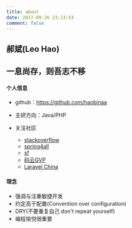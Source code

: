 ```yaml
---
title: about
date: 2017-09-26 23:13:53
comment: false
---
```



## 郝斌(Leo Hao)

一息尚存，则吾志不移
---
#### 个人信息
- github：https://github.com/haobinaa

- 主研方向：Java/PHP
- 关注社区
    - [stackoverflow](https://stackoverflow.com)
    - [spring4all](http://www.spring4all.com/)
    - [sf](https://segmentfault.com)
    - [码云GVP](https://gitee.com/gvp)
    - [Laravel China](https://laravel-china.org/topics)

#### 理念
- 强调与注重敏捷开发
- 约定高于配置(Convention over configuration)
- DRY(不要重复自己 don't repeat yourself)
- 编程愉悦很重要